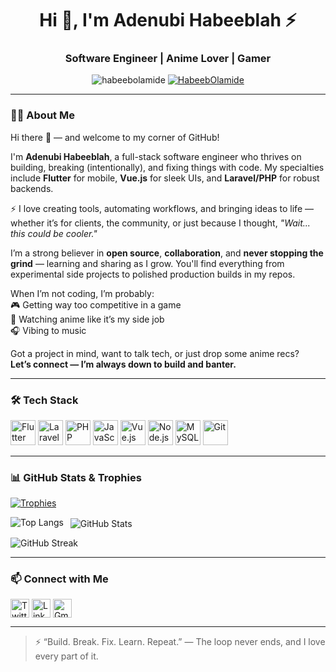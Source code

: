 <h1 align="center">Hi 👋, I'm Adenubi Habeeblah ⚡</h1>
<h3 align="center">Software Engineer | Anime Lover | Gamer </h3>

<p align="center">
  <img src="https://komarev.com/ghpvc/?username=habeebolamide&label=Profile%20views&color=0e75b6&style=flat" alt="habeebolamide" />
  <a href="https://twitter.com/HabeebOlamide06" target="blank">
    <img src="https://img.shields.io/twitter/follow/HabeebOlamide06?logo=twitter&style=flat-square" alt="HabeebOlamide" />
  </a>
</p>

---

### 🧑‍💻 About Me

Hi there 👋 — and welcome to my corner of GitHub!

I'm **Adenubi Habeeblah**, a full-stack software engineer who thrives on building, breaking (intentionally), and fixing things with code. My specialties include **Flutter** for mobile, **Vue.js** for sleek UIs, and **Laravel/PHP** for robust backends.

⚡ I love creating tools, automating workflows, and bringing ideas to life — whether it’s for clients, the community, or just because I thought, *"Wait... this could be cooler."*

I’m a strong believer in **open source**, **collaboration**, and **never stopping the grind** — learning and sharing as I grow. You'll find everything from experimental side projects to polished production builds in my repos.

When I’m not coding, I’m probably:  
🎮 Getting way too competitive in a game  
🍥 Watching anime like it’s my side job  
🎧 Vibing to music

Got a project in mind, want to talk tech, or just drop some anime recs?  
**Let’s connect — I’m always down to build and banter.**

---

### 🛠️ Tech Stack

<p align="left">
  <img src="https://cdn.jsdelivr.net/gh/devicons/devicon/icons/flutter/flutter-original.svg" width="40" height="40" alt="Flutter" />
  <img src="https://cdn.jsdelivr.net/gh/devicons/devicon/icons/laravel/laravel-plain.svg" width="40" height="40" alt="Laravel" />
  <img src="https://cdn.jsdelivr.net/gh/devicons/devicon/icons/php/php-original.svg" width="40" height="40" alt="PHP" />
  <img src="https://cdn.jsdelivr.net/gh/devicons/devicon/icons/javascript/javascript-original.svg" width="40" height="40" alt="JavaScript" />
  <img src="https://cdn.jsdelivr.net/gh/devicons/devicon/icons/vuejs/vuejs-original.svg" width="40" height="40" alt="Vue.js" />
  <img src="https://cdn.jsdelivr.net/gh/devicons/devicon/icons/nodejs/nodejs-original.svg" width="40" height="40" alt="Node.js" />
  <img src="https://cdn.jsdelivr.net/gh/devicons/devicon/icons/mysql/mysql-original.svg" width="40" height="40" alt="MySQL" />
  <img src="https://cdn.jsdelivr.net/gh/devicons/devicon/icons/git/git-original.svg" width="40" height="40" alt="Git" />
</p>

---

### 📊 GitHub Stats & Trophies

<p align="left">
  <a href="https://github.com/ryo-ma/github-profile-trophy">
    <img src="https://github-profile-trophy.vercel.app/?username=habeebolamide&theme=onedark&no-frame=true&column=7&margin-w=10" alt="Trophies" />
  </a>
</p>

<p>
  <img align="left" src="https://github-readme-stats.vercel.app/api/top-langs?username=habeebolamide&show_icons=true&locale=en&layout=compact&theme=onedark" alt="Top Langs" />
</p>

<p>&nbsp;
  <img align="center" src="https://github-readme-stats.vercel.app/api?username=habeebolamide&show_icons=true&locale=en&theme=onedark" alt="GitHub Stats" />
</p>

<p>
  <img align="center" src="https://github-readme-streak-stats.herokuapp.com/?user=habeebolamide&theme=onedark" alt="GitHub Streak" />
</p>

---

### 📫 Connect with Me

<p align="left">
  <a href="https://twitter.com/HabeebOlamide06" target="blank"><img align="center" src="https://cdn.jsdelivr.net/gh/devicons/devicon/icons/twitter/twitter-original.svg" alt="Twitter" width="30" /></a>
  <a href="https://linkedin.com/in/habeeblah" target="blank"><img align="center" src="https://cdn.jsdelivr.net/gh/devicons/devicon/icons/linkedin/linkedin-original.svg" alt="LinkedIn" width="30" /></a>
  <a href="mailto:habeebolamide591@gmail.com"><img align="center" src="https://img.icons8.com/fluency/48/gmail-new.png" alt="Gmail" width="30" /></a>
</p>

---

> ⚡ “Build. Break. Fix. Learn. Repeat.” — The loop never ends, and I love every part of it.
